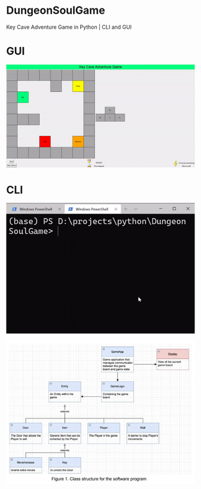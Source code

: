 # DungeonSoulGame
Key Cave Adventure Game in Python | CLI and GUI


# GUI
![alt text](https://github.com/kdcyberdude/DungeonSoulGame/blob/main/gui_playing.gif?raw=true)

# CLI
![alt text](https://github.com/kdcyberdude/DungeonSoulGame/blob/main/cli_playing.gif?raw=true)




![alt text](https://github.com/kdcyberdude/DungeonSoulGame/blob/main/Class_Structure.webp?raw=true)
